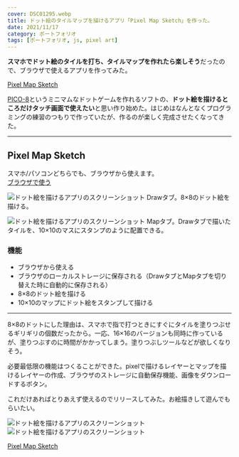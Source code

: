 ```yaml
---
cover: DSC01295.webp
title: ドット絵のタイルマップを描けるアプリ「Pixel Map Sketch」を作った。
date: 2021/11/17
category: ポートフォリオ
tags: [ポートフォリオ, js, pixel art]
---
```


**スマホでドット絵のタイルを打ち、タイルマップを作れたら楽しそう**だったので、ブラウザで使えるアプリを作ってみた。

[Pixel Map Sketch](https://shomaisshi.github.io/Pixel-map-sketch/)

<!--more-->

[PICO-8](https://www.lexaloffle.com/pico-8.php)というミニマムなドットゲームを作れるソフトの、**ドット絵を描けるところだけタッチ画面で使えたい**と思い作り始めた。はじめはなんとなくプログラミングの練習のつもりで作っていたが、作るのが楽しく完成させたくなってきた。

---

## Pixel Map Sketch

スマホ/パソコンどちらでも、ブラウザから使えます。  
[ブラウザで使う](https://shomaisshi.github.io/Pixel-map-sketch/)

![ドット絵を描けるアプリのスクリーンショット](/my-home/cover/DSC01293.webp)
Drawタブ。8×8のドット絵を描ける。

![ドット絵を描けるアプリのスクリーンショット](/my-home/cover/DSC01295.webp)
Mapタブ。Drawタブで描いたタイルを、10×10のマスにスタンプのように配置できる。

### 機能

- ブラウザから使える
- ブラウザのローカルストレージに保存される（DrawタブとMapタブを切り替えた時に自動的に保存される）
- 8×8のドット絵を描ける
- 10×10のマップにドット絵をスタンプして描ける

---

8×8のドットにした理由は、スマホで指で打つときにすぐにタイルを塗りつぶせるギリギリの個数だったから。一応、16×16のバージョンも同時に作っているが、塗りつぶすのに時間がかかってしまう。塗りつぶしツールなどが欲しくなりそう。

必要最低限の機能はつくることができた。pixelで描けるレイヤーとマップを描けるレイヤーの作成、ブラウザのストレージに自動保存機能、画像をダウンロードするボタン。

これだけあればとりあえず使えるのでリリースしてみた。お絵描きして遊んでもらいたい。

![ドット絵を描けるアプリのスクリーンショット](/my-home/cover/IMG_6253.webp)
![ドット絵を描けるアプリのスクリーンショット](/my-home/cover/IMG_6161.webp)

[Pixel Map Sketch](https://shomaisshi.github.io/Pixel-map-sketch/)

<br>

